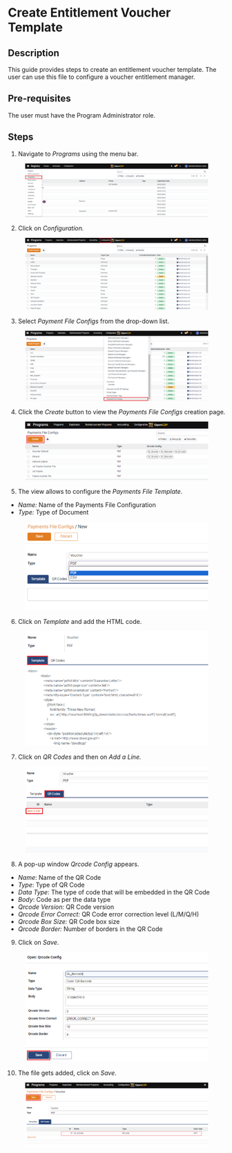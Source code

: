 # Create Entitlement Voucher Template

## Description

This guide provides steps to create an entitlement voucher template. The user can use this file to configure a voucher entitlement manager.

## Pre-requisites

The user must have the Program Administrator role.

## Steps

1. Navigate to _Programs_ using the menu bar.

<figure><img src="../../../../.gitbook/assets/payment-file-program (1).png" alt=""><figcaption></figcaption></figure>

2. Click on _Configuration._

<figure><img src="../../../../.gitbook/assets/payment-file-conf.webp" alt=""><figcaption></figcaption></figure>

3. Select _Payment File Configs_ from the drop-down list.

<figure><img src="../../../../.gitbook/assets/payment-file-fonf-drop-down.PNG" alt=""><figcaption></figcaption></figure>

4. Click the _Create_ button to view the _Payments File Configs_ creation page.

<figure><img src="../../../../.gitbook/assets/create-paymeny-file-conf.PNG" alt=""><figcaption></figcaption></figure>

5. The view allows to configure the _Payments File Template_.

* _Name:_ Name of the Payments File Configuration
* _Type:_ Type of Document

<figure><img src="../../../../.gitbook/assets/payment-file-view-page (1).png" alt=""><figcaption></figcaption></figure>

6. Click on _Template_ and add the HTML code.

<figure><img src="../../../../.gitbook/assets/template-payment-file-conf.PNG" alt=""><figcaption></figcaption></figure>

7. Click on _QR Codes_ and then on _Add a Line._

<figure><img src="../../../../.gitbook/assets/payment-fileconf-qrcode-addline.PNG" alt=""><figcaption></figcaption></figure>

8. A pop-up window _Qrcode Config_ appears.

* _Name_: Name of the QR Code
* _Type_: Type of QR Code
* _Data Type_: The type of code that will be embedded in the QR Code
* _Body_: Code as per the data type
* _Qrcode Version:_ QR Code version
* _Qrcode Error Correct:_ QR Code error correction level (L/M/Q/H)
* _Qrcode Box Size:_ QR Code box size
* _Qrcode Border:_ Number of borders in the QR Code

9. Click on _Save_.

<figure><img src="../../../../.gitbook/assets/qr-code-template.PNG" alt=""><figcaption></figcaption></figure>

10. The file gets added, click on _Save_.

<figure><img src="../../../../.gitbook/assets/save-qrcode.PNG" alt=""><figcaption></figcaption></figure>
